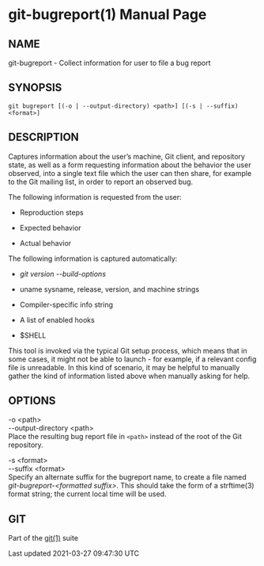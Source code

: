 # git-bugreport(1) Manual Page

## NAME

git-bugreport - Collect information for user to file a bug report

## SYNOPSIS

    git bugreport [(-o | --output-directory) <path>] [(-s | --suffix) <format>]

## DESCRIPTION

Captures information about the user’s machine, Git client, and repository state, as well as a form requesting information about the behavior the user observed, into a single text file which the user can then share, for example to the Git mailing list, in order to report an observed bug.

The following information is requested from the user:

- Reproduction steps

- Expected behavior

- Actual behavior

The following information is captured automatically:

- _git version --build-options_

- uname sysname, release, version, and machine strings

- Compiler-specific info string

- A list of enabled hooks

- $SHELL

This tool is invoked via the typical Git setup process, which means that in some cases, it might not be able to launch - for example, if a relevant config file is unreadable. In this kind of scenario, it may be helpful to manually gather the kind of information listed above when manually asking for help.

## OPTIONS

-o &lt;path&gt;  
--output-directory &lt;path&gt;  
Place the resulting bug report file in `<path>` instead of the root of the Git repository.

-s &lt;format&gt;  
--suffix &lt;format&gt;  
Specify an alternate suffix for the bugreport name, to create a file named _git-bugreport-&lt;formatted suffix&gt;_. This should take the form of a strftime(3) format string; the current local time will be used.

## GIT

Part of the [git(1)](git.html) suite

Last updated 2021-03-27 09:47:30 UTC
